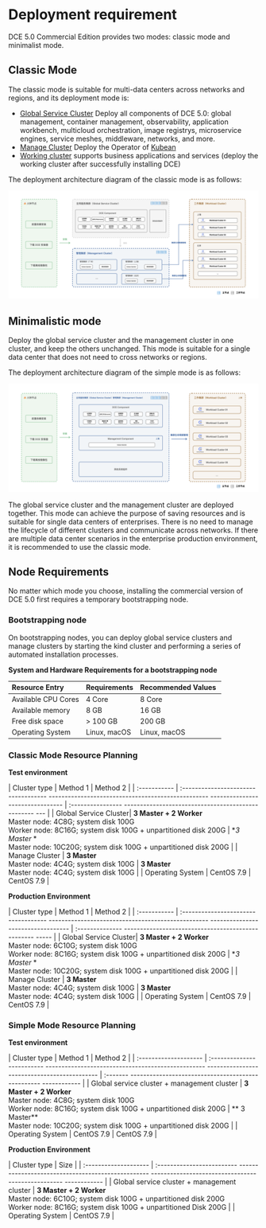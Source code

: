# Deployment requirement

DCE 5.0 Commercial Edition provides two modes: classic mode and minimalist mode.

## Classic Mode

The classic mode is suitable for multi-data centers across networks and regions, and its deployment mode is:

- [Global Service Cluster](../../kpanda/07UserGuide/Clusters/ClusterRole.md#_1) Deploy all components of DCE 5.0: global management, container management, observability, application workbench, multicloud orchestration, image registrys, microservice engines, service meshes, middleware, networks, and more.
- [Manage Cluster](../../kpanda/07UserGuide/Clusters/ClusterRole.md#_2) Deploy the Operator of [Kubean](https://github.com/kubean-io/kubean)
- [Working cluster](../../kpanda/07UserGuide/Clusters/ClusterRole.md#_3) supports business applications and services (deploy the working cluster after successfully installing DCE)

The deployment architecture diagram of the classic mode is as follows:

![model01](../images/model01.png)

## Minimalistic mode

Deploy the global service cluster and the management cluster in one cluster, and keep the others unchanged. This mode is suitable for a single data center that does not need to cross networks or regions.

The deployment architecture diagram of the simple mode is as follows:

![model02](../images/model02.png)

The global service cluster and the management cluster are deployed together. This mode can achieve the purpose of saving resources and is suitable for single data centers of enterprises.
There is no need to manage the lifecycle of different clusters and communicate across networks. If there are multiple data center scenarios in the enterprise production environment, it is recommended to use the classic mode.

## Node Requirements

No matter which mode you choose, installing the commercial version of DCE 5.0 first requires a temporary bootstrapping node.

### Bootstrapping node

On bootstrapping nodes, you can deploy global service clusters and manage clusters by starting the kind cluster and performing a series of automated installation processes.

**System and Hardware Requirements for a bootstrapping node**

| Resource Entry | Requirements | Recommended Values ​​|
| :------------ | :------------ | :----------- |
| Available CPU Cores | 4 Core | 8 Core |
| Available memory | 8 GB | 16 GB |
| Free disk space | > 100 GB | 200 GB |
| Operating System | Linux, macOS | Linux, macOS |

### Classic Mode Resource Planning

**Test environment**

| Cluster type | Method 1 | Method 2 |
| :----------- | :----------------------------------- -------------------------------------------------- -------------------------------- | :---------------- -------------------------------------------------- --- |
| Global Service Cluster| **3 Master + 2 Worker** <br />Master node: 4C8G; system disk 100G <br />Worker node: 8C16G; system disk 100G + unpartitioned disk 200G | **3 Master* *<br />Master node: 10C20G; system disk 100G + unpartitioned disk 200G |
| Manage Cluster | **3 Master** <br />Master node: 4C4G; system disk 100G | **3 Master** <br />Master node: 4C4G; system disk 100G |
| Operating System | CentOS 7.9 | CentOS 7.9 |

**Production Environment**

| Cluster type | Method 1 | Method 2 |
| :----------- | :----------------------------------- -------------------------------------------------- ---------------------------------- | :-------------- -------------------------------------------------- ----- |
| Global Service Cluster| **3 Master + 2 Worker** <br />Master node: 6C10G; system disk 100G <br />Worker node: 8C16G; system disk 100G + unpartitioned disk 200G | **3 Master* *<br />Master node: 10C20G; system disk 100G + unpartitioned disk 200G |
| Manage Cluster | **3 Master** <br />Master node: 4C4G; system disk 100G | **3 Master** <br />Master node: 4C4G; system disk 100G |
| Operating System | CentOS 7.9 | CentOS 7.9 |

### Simple Mode Resource Planning

**Test environment**

| Cluster type | Method 1 | Method 2 |
| :-------------------- | :------------------------- -------------------------------------------------- -------------------------------------------- | :------- -------------------------------------------------- ------------ |
| Global service cluster + management cluster | **3 Master + 2 Worker** <br />Master node: 4C8G; system disk 100G <br />Worker node: 8C16G; system disk 100G + unpartitioned disk 200G | ** 3 Master**<br />Master node: 10C20G; system disk 100G + unpartitioned disk 200G |
| Operating System | CentOS 7.9 | CentOS 7.9 |

**Production Environment**

| Cluster type | Size |
| :-------------------- | :------------------------- -------------------------------------------------- -------------------------------------------------- ------------ |
| Global service cluster + management cluster | **3 Master + 2 Worker** <br />Master node: 6C10G; system disk 100G + unpartitioned disk 200G <br />Worker node: 8C16G; system disk 100G + unpartitioned Disk 200G |
| Operating System | CentOS 7.9 |
